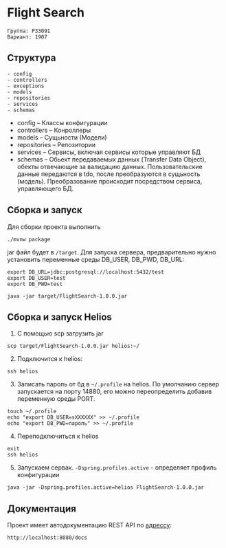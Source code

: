 # Flight Search
```text
Группа: P33091
Вариант: 1907
```
## Структура
```text
- config
- controllers
- exceptions
- models
- repositories
- services
- schemas
```
- config – Классы конфигурации
- controllers – Конроллеры
- models – Сущьности (Модели)
- repositories – Репозитории
- services – Сервисы, включая сервисы которые управляют БД
- schemas – Обьект передаваемых данных (Transfer Data Object), 
обекты отвечающие за валидацию данных. 
Пользовательские данные передаются в tdo, после преобразуются в сущьность (модель).
Преобразование происходит посредством сервиса, управляющего БД.
## Сборка и запуск
Для сборки проекта выполнить
```shell
./mvnw package
```
jar файл будет в `/target`. Для запуска сервера, 
предварительно нужно установить переменные среды DB_USER, DB_PWD, DB_URL:
```shell
export DB_URL=jdbc:postgresql://localhost:5432/test
export DB_USER=test
export DB_PWD=test

java -jar target/FlightSearch-1.0.0.jar
```
## Сборка и запуск Helios
1. C помощью scp загрузить jar
```shell
scp target/FlightSearch-1.0.0.jar helios:~/
```
2. Подключится к helios:
```shell
ssh helios
```
3. Записать пароль от бд в `~/.profile` на helios. 
По умолчанию сервер запускается на порту 14880, 
его можно переопределить добавив переменную среды PORT.
```shell
touch ~/.profile
echo "export DB_USER=sXXXXXX" >> ~/.profile
echo "export DB_PWD=пароль" >> ~/.profile
```
4. Переподключиться к helios
```shell
exit
ssh helios
```
5. Запускаем сервак. `-Dspring.profiles.active` - определяет профиль конфигурации
```shell
java -jar -Dspring.profiles.active=helios FlightSearch-1.0.0.jar
```
## Документация
Проект имеет автодокументацию REST API по [адрессу](http://localhost:8080/docs):
```text
http://localhost:8080/docs
```
